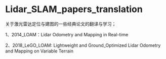 # Lidar_SLAM_papers_translation
关于激光雷达定位与建图的一些经典论文的翻译与学习；

1、2014_LOAM：Lidar Odometry and Mapping in Real-time

2、2018_LeGO_LOAM: Lightweight and Ground_Optimized Lidar Odometry and Mapping on Variable Terrain
